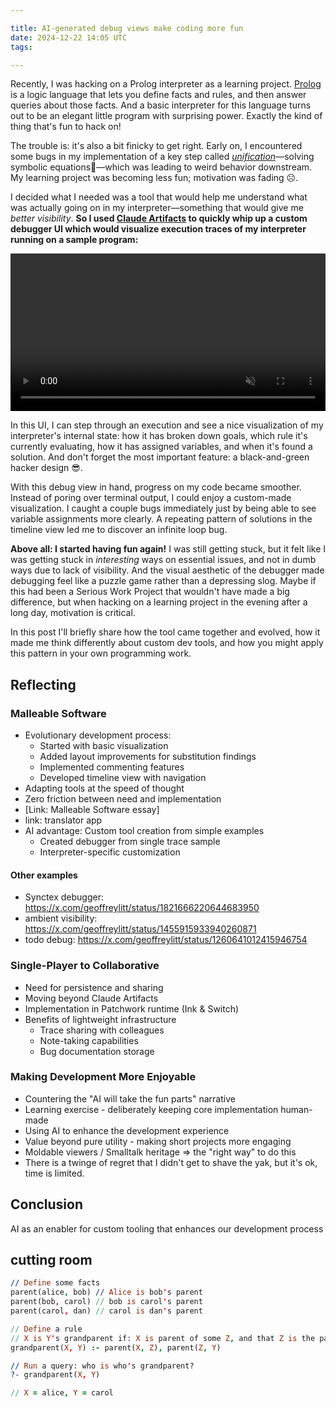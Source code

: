 ```yaml
---

title: AI-generated debug views make coding more fun
date: 2024-12-22 14:05 UTC
tags: 

---
```


Recently, I was hacking on a Prolog interpreter as a learning project. [Prolog](https://en.wikipedia.org/wiki/Prolog) is a logic language that lets you define facts and rules, and then answer queries about those facts. And a basic interpreter for this language turns out to be an elegant little program with surprising power. Exactly the kind of thing that's fun to hack on!

The trouble is: it's also a bit finicky to get right. Early on, I encountered some bugs in my implementation of a key step called [_unification_](https://en.wikipedia.org/wiki/Unification_(computer_science))—solving symbolic equations—which was leading to weird behavior downstream. My learning project was becoming less fun; motivation was fading ☹️.

I decided what I needed was a tool that would help me understand what was actually going on in my interpreter—something that would give me *better visibility*. **So I used [Claude Artifacts](https://support.anthropic.com/en/articles/9487310-what-are-artifacts-and-how-do-i-use-them) to quickly whip up a custom debugger UI which would visualize execution traces of my interpreter running on a sample program:**

<video autoplay loop controls="controls" preload="auto" muted="muted" data-video="0" type="video/mp4" src="/images/article_images/debugger/demo.mp4" width="100%"></video>

In this UI, I can step through an execution and see a nice visualization of my interpreter's internal state: how it has broken down goals, which rule it's currently evaluating, how it has assigned variables, and when it's found a solution. And don't forget the most important feature: a black-and-green hacker design 😎.

With this debug view in hand, progress on my code became smoother. Instead of poring over terminal output, I could enjoy a custom-made visualization. I caught a couple bugs immediately just by being able to see variable assignments more clearly. A repeating pattern of solutions in the timeline view led me to discover an infinite loop bug.

**Above all: I started having fun again!** I was still getting stuck, but it felt like I was getting stuck in *interesting* ways on essential issues, and not in dumb ways due to lack of visibility. And the visual aesthetic of the debugger made debugging feel like a puzzle game rather than a depressing slog. Maybe if this had been a Serious Work Project that wouldn't have made a big difference, but when hacking on a learning project in the evening after a long day, motivation is critical.

In this post I'll briefly share how the tool came together and evolved, how it made me think differently about custom dev tools, and how you might apply this pattern in your own programming work.

## Reflecting

### Malleable Software
- Evolutionary development process:
  - Started with basic visualization
  - Added layout improvements for substitution findings
  - Implemented commenting features
  - Developed timeline view with navigation
- Adapting tools at the speed of thought
- Zero friction between need and implementation
- [Link: Malleable Software essay]
- link: translator app
- AI advantage: Custom tool creation from simple examples
  - Created debugger from single trace sample
  - Interpreter-specific customization

#### Other examples

- Synctex debugger: https://x.com/geoffreylitt/status/1821666220644683950
- ambient visibility: https://x.com/geoffreylitt/status/1455915933940260871
- todo debug: https://x.com/geoffreylitt/status/1260641012415946754

### Single-Player to Collaborative
- Need for persistence and sharing
- Moving beyond Claude Artifacts
- Implementation in Patchwork runtime (Ink & Switch)
- Benefits of lightweight infrastructure
  - Trace sharing with colleagues
  - Note-taking capabilities
  - Bug documentation storage



### Making Development More Enjoyable
- Countering the "AI will take the fun parts" narrative
- Learning exercise - deliberately keeping core implementation human-made
- Using AI to enhance the development experience
- Value beyond pure utility - making short projects more engaging
- Moldable viewers / Smalltalk heritage => the "right way" to do this
- There is a twinge of regret that I didn't get to shave the yak, but it's ok, time is limited.



## Conclusion
AI as an enabler for custom tooling that enhances our development process


## cutting room

```prolog
// Define some facts
parent(alice, bob) // Alice is bob's parent
parent(bob, carol) // bob is carol's parent
parent(carol, dan) // carol is dan's parent

// Define a rule
// X is Y's grandparent if: X is parent of some Z, and that Z is the parent of Y
grandparent(X, Y) :- parent(X, Z), parent(Z, Y)

// Run a query: who is who's grandparent?
?- grandparent(X, Y)

// X = alice, Y = carol
```